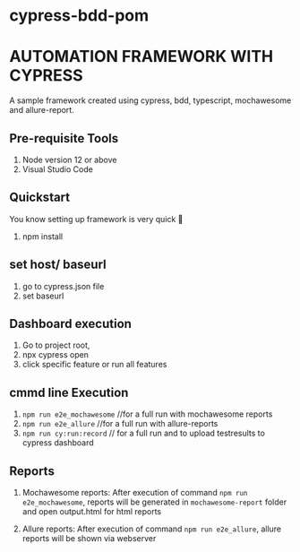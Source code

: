 # cypress-bdd-pom

# AUTOMATION FRAMEWORK WITH CYPRESS
A sample framework created using cypress, bdd, typescript, mochawesome and allure-report.

## Pre-requisite Tools
1. Node version 12 or above
2. Visual Studio Code

## Quickstart
You know setting up framework is very quick 🚀
1. npm install

## set host/ baseurl
1. go to cypress.json file
2. set baseurl

## Dashboard execution
1. Go to project root, 
2. npx cypress open
3. click specific feature or run all features

## cmmd line Execution
1. `npm run e2e_mochawesome` //for a full run with mochawesome reports
2. `npm run e2e_allure` //for a full run with allure-reports
3. `npm run cy:run:record` // for a full run and to upload testresults to cypress dashboard

## Reports
1. Mochawesome reports: 
After execution of command `npm run e2e_mochawesome`,  reports will be generated in `mochawesome-report` folder and open output.html for html reports
  
2. Allure reports: 
   After execution of command `npm run e2e_allure`, allure reports will be shown via webserver
